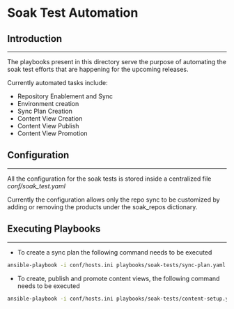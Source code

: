 # Soak Test Automation

## Introduction
---
The playbooks present in this directory serve the purpose of automating the soak test efforts
that are happening for the upcoming releases.

Currently automated tasks include:
- Repository Enablement and Sync
- Environment creation
- Sync Plan Creation
- Content View Creation
- Content View Publish
- Content View Promotion

## Configuration
---
All the configuration for the soak tests is stored inside a centralized file *conf/soak_test.yaml*

Currently the configuration allows only the repo sync to be customized by adding or removing the
products under the soak_repos dictionary.

## Executing Playbooks
---
- To create a sync plan the following command needs to be executed

```bash
ansible-playbook -i conf/hosts.ini playbooks/soak-tests/sync-plan.yaml
```

- To create, publish and promote content views, the following command needs to be executed

```bash
ansible-playbook -i conf/hosts.ini playbooks/soak-tests/content-setup.yaml
```
